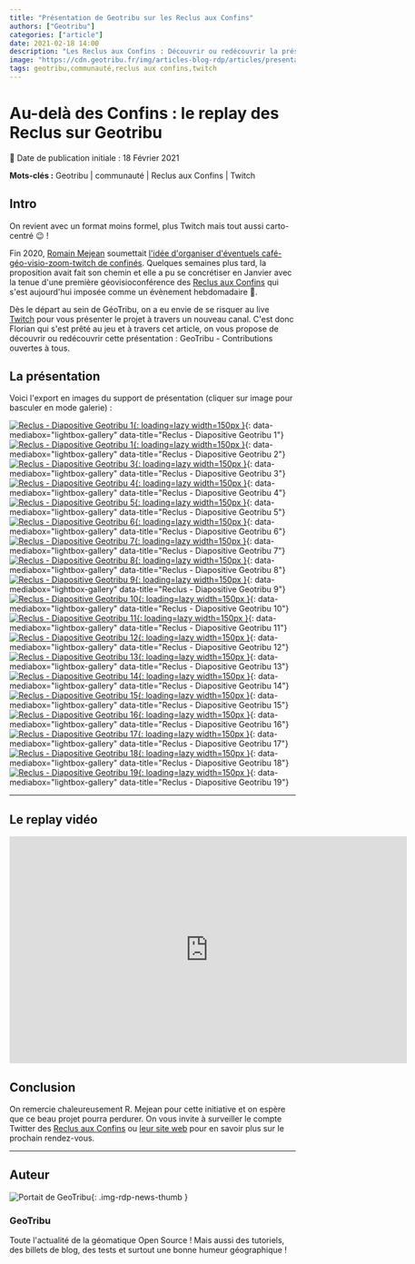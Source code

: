 ```yaml
---
title: "Présentation de Geotribu sur les Reclus aux Confins"
authors: ["Geotribu"]
categories: ["article"]
date: 2021-02-18 14:00
description: "Les Reclus aux Confins : Découvrir ou redécouvrir la présentation de GeoTribu - Contributions ouvertes à tous"
image: "https://cdn.geotribu.fr/img/articles-blog-rdp/articles/presentation_reclus_confins/geotribu_slide_contributions_ouvertes.png"
tags: geotribu,communauté,reclus aux confins,twitch
---
```


# Au-delà des Confins : le replay des Reclus sur Geotribu

:calendar: Date de publication initiale : 18 Février 2021

**Mots-clés :** Geotribu | communauté | Reclus aux Confins | Twitch

## Intro

On revient avec un format moins formel, plus Twitch mais tout aussi carto-centré :wink: !

Fin 2020, [Romain Mejean](https://twitter.com/r_mejean) soumettait [l'idée d'organiser d'éventuels café-géo-visio-zoom-twitch de confinés](https://twitter.com/r_mejean/status/1325486798768910337?s=20). Quelques semaines plus tard, la proposition avait fait son chemin et elle a pu se concrétiser en Janvier avec la tenue d'une première géovisioconférence des [Reclus aux Confins](https://twitter.com/reclus_confins) qui s'est aujourd'hui imposée comme un évènement hebdomadaire :clap:.

Dès le départ au sein de GéoTribu, on a eu envie de se risquer au live [Twitch](https://www.twitch.tv/confins) pour vous présenter le projet à travers un nouveau canal. C'est donc Florian qui s'est prêté au jeu et à travers cet article, on vous propose de découvrir ou redécouvrir cette présentation : GeoTribu - Contributions ouvertes à tous.

## La présentation

Voici l'export en images du support de présentation (cliquer sur image pour basculer en mode galerie) :

[![Reclus - Diapositive Geotribu 1](https://cdn.geotribu.fr/img/articles-blog-rdp/articles/presentation_reclus_confins/geotribu_reclus_slide_001.webp "Reclus - Diapositive Geotribu 1"){: loading=lazy width=150px }](https://cdn.geotribu.fr/img/articles-blog-rdp/articles/presentation_reclus_confins/geotribu_reclus_slide_001.webp){: data-mediabox="lightbox-gallery" data-title="Reclus - Diapositive Geotribu 1"}
[![Reclus - Diapositive Geotribu 1](https://cdn.geotribu.fr/img/articles-blog-rdp/articles/presentation_reclus_confins/geotribu_reclus_slide_002.webp "Reclus - Diapositive Geotribu 2"){: loading=lazy width=150px }](https://cdn.geotribu.fr/img/articles-blog-rdp/articles/presentation_reclus_confins/geotribu_reclus_slide_002.webp){: data-mediabox="lightbox-gallery" data-title="Reclus - Diapositive Geotribu 2"}
[![Reclus - Diapositive Geotribu 3](https://cdn.geotribu.fr/img/articles-blog-rdp/articles/presentation_reclus_confins/geotribu_reclus_slide_003.webp "Reclus - Diapositive Geotribu 3"){: loading=lazy width=150px }](https://cdn.geotribu.fr/img/articles-blog-rdp/articles/presentation_reclus_confins/geotribu_reclus_slide_003.webp){: data-mediabox="lightbox-gallery" data-title="Reclus - Diapositive Geotribu 3"}
[![Reclus - Diapositive Geotribu 4](https://cdn.geotribu.fr/img/articles-blog-rdp/articles/presentation_reclus_confins/geotribu_reclus_slide_004.webp "Reclus - Diapositive Geotribu 4"){: loading=lazy width=150px }](https://cdn.geotribu.fr/img/articles-blog-rdp/articles/presentation_reclus_confins/geotribu_reclus_slide_004.webp){: data-mediabox="lightbox-gallery" data-title="Reclus - Diapositive Geotribu 4"}
[![Reclus - Diapositive Geotribu 5](https://cdn.geotribu.fr/img/articles-blog-rdp/articles/presentation_reclus_confins/geotribu_reclus_slide_005.webp "Reclus - Diapositive Geotribu 5"){: loading=lazy width=150px }](https://cdn.geotribu.fr/img/articles-blog-rdp/articles/presentation_reclus_confins/geotribu_reclus_slide_005.webp){: data-mediabox="lightbox-gallery" data-title="Reclus - Diapositive Geotribu 5"}
[![Reclus - Diapositive Geotribu 6](https://cdn.geotribu.fr/img/articles-blog-rdp/articles/presentation_reclus_confins/geotribu_reclus_slide_006.webp "Reclus - Diapositive Geotribu 6"){: loading=lazy width=150px }](https://cdn.geotribu.fr/img/articles-blog-rdp/articles/presentation_reclus_confins/geotribu_reclus_slide_006.webp){: data-mediabox="lightbox-gallery" data-title="Reclus - Diapositive Geotribu 6"}
[![Reclus - Diapositive Geotribu 7](https://cdn.geotribu.fr/img/articles-blog-rdp/articles/presentation_reclus_confins/geotribu_reclus_slide_007.webp "Reclus - Diapositive Geotribu 7"){: loading=lazy width=150px }](https://cdn.geotribu.fr/img/articles-blog-rdp/articles/presentation_reclus_confins/geotribu_reclus_slide_007.webp){: data-mediabox="lightbox-gallery" data-title="Reclus - Diapositive Geotribu 7"}
[![Reclus - Diapositive Geotribu 8](https://cdn.geotribu.fr/img/articles-blog-rdp/articles/presentation_reclus_confins/geotribu_reclus_slide_008.webp "Reclus - Diapositive Geotribu 8"){: loading=lazy width=150px }](https://cdn.geotribu.fr/img/articles-blog-rdp/articles/presentation_reclus_confins/geotribu_reclus_slide_008.webp){: data-mediabox="lightbox-gallery" data-title="Reclus - Diapositive Geotribu 8"}
[![Reclus - Diapositive Geotribu 9](https://cdn.geotribu.fr/img/articles-blog-rdp/articles/presentation_reclus_confins/geotribu_reclus_slide_009.webp "Reclus - Diapositive Geotribu 9"){: loading=lazy width=150px }](https://cdn.geotribu.fr/img/articles-blog-rdp/articles/presentation_reclus_confins/geotribu_reclus_slide_009.webp){: data-mediabox="lightbox-gallery" data-title="Reclus - Diapositive Geotribu 9"}
[![Reclus - Diapositive Geotribu 10](https://cdn.geotribu.fr/img/articles-blog-rdp/articles/presentation_reclus_confins/geotribu_reclus_slide_010.webp "Reclus - Diapositive Geotribu 10"){: loading=lazy width=150px }](https://cdn.geotribu.fr/img/articles-blog-rdp/articles/presentation_reclus_confins/geotribu_reclus_slide_010.webp){: data-mediabox="lightbox-gallery" data-title="Reclus - Diapositive Geotribu 10"}
[![Reclus - Diapositive Geotribu 11](https://cdn.geotribu.fr/img/articles-blog-rdp/articles/presentation_reclus_confins/geotribu_reclus_slide_011.webp "Reclus - Diapositive Geotribu 11"){: loading=lazy width=150px }](https://cdn.geotribu.fr/img/articles-blog-rdp/articles/presentation_reclus_confins/geotribu_reclus_slide_011.webp){: data-mediabox="lightbox-gallery" data-title="Reclus - Diapositive Geotribu 11"}
[![Reclus - Diapositive Geotribu 12](https://cdn.geotribu.fr/img/articles-blog-rdp/articles/presentation_reclus_confins/geotribu_reclus_slide_012.webp "Reclus - Diapositive Geotribu 12"){: loading=lazy width=150px }](https://cdn.geotribu.fr/img/articles-blog-rdp/articles/presentation_reclus_confins/geotribu_reclus_slide_012.webp){: data-mediabox="lightbox-gallery" data-title="Reclus - Diapositive Geotribu 12"}
[![Reclus - Diapositive Geotribu 13](https://cdn.geotribu.fr/img/articles-blog-rdp/articles/presentation_reclus_confins/geotribu_reclus_slide_013.webp "Reclus - Diapositive Geotribu 13"){: loading=lazy width=150px }](https://cdn.geotribu.fr/img/articles-blog-rdp/articles/presentation_reclus_confins/geotribu_reclus_slide_013.webp){: data-mediabox="lightbox-gallery" data-title="Reclus - Diapositive Geotribu 13"}
[![Reclus - Diapositive Geotribu 14](https://cdn.geotribu.fr/img/articles-blog-rdp/articles/presentation_reclus_confins/geotribu_reclus_slide_014.webp "Reclus - Diapositive Geotribu 14"){: loading=lazy width=150px }](https://cdn.geotribu.fr/img/articles-blog-rdp/articles/presentation_reclus_confins/geotribu_reclus_slide_014.webp){: data-mediabox="lightbox-gallery" data-title="Reclus - Diapositive Geotribu 14"}
[![Reclus - Diapositive Geotribu 15](https://cdn.geotribu.fr/img/articles-blog-rdp/articles/presentation_reclus_confins/geotribu_reclus_slide_015.webp "Reclus - Diapositive Geotribu 15"){: loading=lazy width=150px }](https://cdn.geotribu.fr/img/articles-blog-rdp/articles/presentation_reclus_confins/geotribu_reclus_slide_015.webp){: data-mediabox="lightbox-gallery" data-title="Reclus - Diapositive Geotribu 15"}
[![Reclus - Diapositive Geotribu 16](https://cdn.geotribu.fr/img/articles-blog-rdp/articles/presentation_reclus_confins/geotribu_reclus_slide_016.webp "Reclus - Diapositive Geotribu 16"){: loading=lazy width=150px }](https://cdn.geotribu.fr/img/articles-blog-rdp/articles/presentation_reclus_confins/geotribu_reclus_slide_016.webp){: data-mediabox="lightbox-gallery" data-title="Reclus - Diapositive Geotribu 16"}
[![Reclus - Diapositive Geotribu 17](https://cdn.geotribu.fr/img/articles-blog-rdp/articles/presentation_reclus_confins/geotribu_reclus_slide_017.webp "Reclus - Diapositive Geotribu 17"){: loading=lazy width=150px }](https://cdn.geotribu.fr/img/articles-blog-rdp/articles/presentation_reclus_confins/geotribu_reclus_slide_017.webp){: data-mediabox="lightbox-gallery" data-title="Reclus - Diapositive Geotribu 17"}
[![Reclus - Diapositive Geotribu 18](https://cdn.geotribu.fr/img/articles-blog-rdp/articles/presentation_reclus_confins/geotribu_reclus_slide_018.webp "Reclus - Diapositive Geotribu 18"){: loading=lazy width=150px }](https://cdn.geotribu.fr/img/articles-blog-rdp/articles/presentation_reclus_confins/geotribu_reclus_slide_018.webp){: data-mediabox="lightbox-gallery" data-title="Reclus - Diapositive Geotribu 18"}
[![Reclus - Diapositive Geotribu 19](https://cdn.geotribu.fr/img/articles-blog-rdp/articles/presentation_reclus_confins/geotribu_reclus_slide_019.webp "Reclus - Diapositive Geotribu 19"){: loading=lazy width=150px }](https://cdn.geotribu.fr/img/articles-blog-rdp/articles/presentation_reclus_confins/geotribu_reclus_slide_019.webp){: data-mediabox="lightbox-gallery" data-title="Reclus - Diapositive Geotribu 19"}

----

## Le replay vidéo

<iframe width="700" height="400" src="https://www.youtube.com/embed/fB1dVOVbkME" frameborder="0" allow="accelerometer; autoplay; clipboard-write; encrypted-media; gyroscope; picture-in-picture" allowfullscreen></iframe>

## Conclusion

On remercie chaleureusement R. Mejean pour cette initiative et on espère que ce beau projet pourra perdurer. On vous invite à surveiller le compte Twitter des [Reclus aux Confins](https://twitter.com/reclus_confins) ou [leur site web](https://reclusauxconfins.github.io/) pour en savoir plus sur le prochain rendez-vous.

----

## Auteur

![Portait de GeoTribu](https://cdn.geotribu.fr/img/internal/charte/geotribu_logo_64x64.png){: .img-rdp-news-thumb }

### GeoTribu

Toute l'actualité de la géomatique Open Source ! Mais aussi des tutoriels, des billets de blog, des tests et surtout une bonne humeur géographique !

